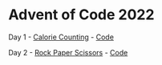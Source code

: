 # Advent of Code 2022

Day 1 - [Calorie Counting](https://adventofcode.com/2022/day/1) - [Code](https://github.com/Matt-B/advent-of-code-2022/blob/main/src/main/kotlin/uk/co/matt_bailey/adventofcode2022/Day01.kt)

Day 2 - [Rock Paper Scissors](https://adventofcode.com/2022/day/2) - [Code](https://github.com/Matt-B/advent-of-code-2022/blob/main/src/main/kotlin/uk/co/matt_bailey/adventofcode2022/Day02.kt)
